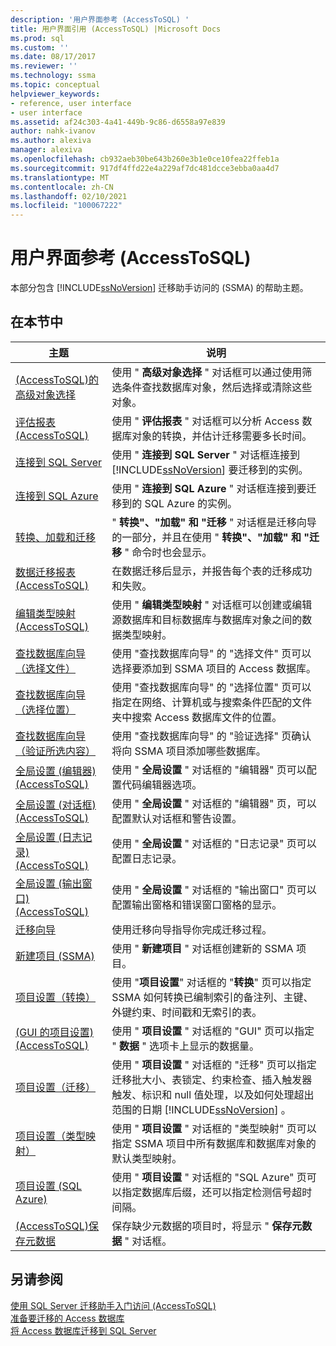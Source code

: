 ```yaml
---
description: '用户界面参考 (AccessToSQL) '
title: 用户界面引用 (AccessToSQL) |Microsoft Docs
ms.prod: sql
ms.custom: ''
ms.date: 08/17/2017
ms.reviewer: ''
ms.technology: ssma
ms.topic: conceptual
helpviewer_keywords:
- reference, user interface
- user interface
ms.assetid: af24c303-4a41-449b-9c86-d6558a97e839
author: nahk-ivanov
ms.author: alexiva
manager: alexiva
ms.openlocfilehash: cb932aeb30be643b260e3b1e0ce10fea22ffeb1a
ms.sourcegitcommit: 917df4ffd22e4a229af7dc481dcce3ebba0aa4d7
ms.translationtype: MT
ms.contentlocale: zh-CN
ms.lasthandoff: 02/10/2021
ms.locfileid: "100067222"
---
```

# <a name="user-interface-reference-accesstosql"></a>用户界面参考 (AccessToSQL) 
本部分包含 [!INCLUDE[ssNoVersion](../../includes/ssnoversion-md.md)] 迁移助手访问的 (SSMA) 的帮助主题。  
  
## <a name="in-this-section"></a>在本节中  
  
|主题|说明|  
|---------|---------------|  
|[&#40;AccessToSQL&#41;的高级对象选择 ](../../ssma/access/advanced-object-selection-accesstosql.md)|使用 " **高级对象选择** " 对话框可以通过使用筛选条件查找数据库对象，然后选择或清除这些对象。|  
|[评估报表 &#40;AccessToSQL&#41;](../../ssma/access/assessment-report-accesstosql.md)|使用 " **评估报表** " 对话框可以分析 Access 数据库对象的转换，并估计迁移需要多长时间。|  
|[连接到 SQL Server](./connect-to-sql-server-accesstosql.md)|使用 " **连接到 SQL Server** " 对话框连接到 [!INCLUDE[ssNoVersion](../../includes/ssnoversion-md.md)] 要迁移到的实例。|  
|[连接到 SQL Azure](connect-to-azure-sql-db-accesstosql.md)|使用 " **连接到 SQL Azure** " 对话框连接到要迁移到的 SQL Azure 的实例。|  
|[转换、加载和迁移](./convert-load-and-migrate-accesstosql.md)|" **转换"、"加载" 和 "迁移** " 对话框是迁移向导的一部分，并且在使用 " **转换"、"加载" 和 "迁移** " 命令时也会显示。|  
|[数据迁移报表 &#40;AccessToSQL&#41;](../../ssma/access/data-migration-report-accesstosql.md)|在数据迁移后显示，并报告每个表的迁移成功和失败。|  
|[编辑类型映射 &#40;AccessToSQL&#41;](../../ssma/access/edit-type-mapping-accesstosql.md)|使用 " **编辑类型映射** " 对话框可以创建或编辑源数据库和目标数据库与数据库对象之间的数据类型映射。|  
|[查找数据库向导（选择文件）](./find-databases-wizard-select-files-accesstosql.md)|使用 "查找数据库向导" 的 "选择文件" 页可以选择要添加到 SSMA 项目的 Access 数据库。|  
|[查找数据库向导（选择位置）](./find-databases-wizard-select-locations-accesstosql.md)|使用 "查找数据库向导" 的 "选择位置" 页可以指定在网络、计算机或与搜索条件匹配的文件夹中搜索 Access 数据库文件的位置。|  
|[查找数据库向导（验证所选内容）](./find-databases-wizard-verify-selection-accesstosql.md)|使用 "查找数据库向导" 的 "验证选择" 页确认将向 SSMA 项目添加哪些数据库。|  
|[全局设置 &#40;编辑器&#41; &#40;AccessToSQL&#41;](../../ssma/access/global-settings-editor-accesstosql.md)|使用 " **全局设置** " 对话框的 "编辑器" 页可以配置代码编辑器选项。|  
|[全局设置 &#40;对话框&#41; &#40;AccessToSQL&#41;](../../ssma/access/global-settings-dialogs-accesstosql.md)|使用 " **全局设置** " 对话框的 "编辑器" 页，可以配置默认对话框和警告设置。|  
|[全局设置 &#40;日志记录&#41; &#40;AccessToSQL&#41;](../../ssma/access/global-settings-logging-accesstosql.md)|使用 " **全局设置** " 对话框的 "日志记录" 页可以配置日志记录。|  
|[全局设置 &#40;输出窗口&#41; &#40;AccessToSQL&#41;](../../ssma/access/global-settings-output-window-accesstosql.md)|使用 " **全局设置** " 对话框的 "输出窗口" 页可以配置输出窗格和错误窗口窗格的显示。|  
|[迁移向导](migration-wizard-accesstosql.md)|使用迁移向导指导你完成迁移过程。|  
|[新建项目 (SSMA)](./new-project-ssma-accesstosql.md)|使用 " **新建项目** " 对话框创建新的 SSMA 项目。|  
|[项目设置（转换）](./project-settings-conversion-accesstosql.md)|使用 "**项目设置**" 对话框的 "**转换**" 页可以指定 SSMA 如何转换已编制索引的备注列、主键、外键约束、时间戳和无索引的表。|  
|[&#40;GUI 的项目设置&#41; &#40;AccessToSQL&#41;](../../ssma/access/project-settings-gui-accesstosql.md)|使用 " **项目设置** " 对话框的 "GUI" 页可以指定 " **数据** " 选项卡上显示的数据量。|  
|[项目设置（迁移）](./project-settings-migration-accesstosql.md)|使用 " **项目设置** " 对话框的 "迁移" 页可以指定迁移批大小、表锁定、约束检查、插入触发器触发、标识和 null 值处理，以及如何处理超出范围的日期 [!INCLUDE[ssNoVersion](../../includes/ssnoversion-md.md)] 。|  
|[项目设置（类型映射）](./project-settings-type-mapping-accesstosql.md)|使用 " **项目设置** " 对话框的 "类型映射" 页可以指定 SSMA 项目中所有数据库和数据库对象的默认类型映射。|  
|[项目设置 (SQL Azure) ](./project-settings-azure-sql-db-accesstosql.md)|使用 " **项目设置** " 对话框的 "SQL Azure" 页可以指定数据库后缀，还可以指定检测信号超时间隔。|  
|[&#40;AccessToSQL&#41;保存元数据 ](../../ssma/access/save-metadata-accesstosql.md)|保存缺少元数据的项目时，将显示 " **保存元数据** " 对话框。|  
  
## <a name="see-also"></a>另请参阅  
[使用 SQL Server 迁移助手入门访问 &#40;AccessToSQL&#41;](../../ssma/access/getting-started-with-sql-server-migration-assistant-for-access-accesstosql.md)  
[准备要迁移的 Access 数据库](preparing-access-databases-for-migration-accesstosql.md)  
[将 Access 数据库迁移到 SQL Server](migrating-access-databases-to-sql-server-azure-sql-db-accesstosql.md)  
